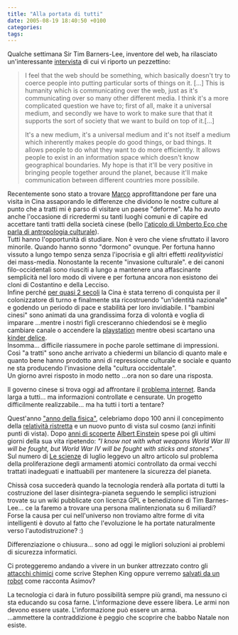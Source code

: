 ```yaml
---
title: "Alla portata di tutti"
date: 2005-08-19 18:40:50 +0100
categories:
tags:
---
```


Qualche settimana Sir Tim Barners-Lee, inventore del web, ha rilasciato un'interessante [intervista](http://news.bbc.co.uk/1/hi/technology/4132752.stm) di cui vi riporto un pezzettino:

> I feel that the web should be something, which basically doesn't try to coerce people into putting particular sorts of things on it. [...] This is humanity which is communicating over the web, just as it's communicating over so many other different media. I think it's a more complicated question we have to; first of all, make it a universal medium, and secondly we have to work to make sure that that it supports the sort of society that we want to build on top of it.[...]
>
> It's a new medium, it's a universal medium and it's not itself a medium which inherently makes people do good things, or bad things. It allows people to do what they want to do more efficiently. It allows people to exist in an information space which doesn't know geographical boundaries. My hope is that it'll be very positive in bringing people together around the planet, because it'll make communication between different countries more possibile.

Recentemente sono stato a trovare [Marco](http://www.sofarsogeek.org/blog/) approfittandone per fare una visita in Cina assaporando le differenze che dividono le nostre culture al punto che a tratti mi è parso di visitare un paese "deforme". Ma ho avuto anche l'occasione di ricredermi su tanti luoghi comuni e di capire ed accettare tanti tratti della società cinese (bello [l'aticolo di Umberto Eco che parla di antropologia culturale](http://www.repubblica.it/online/mondo/idee/eco/eco.html)).  
Tutti hanno l'opportunità di studiare. Non è vero che viene sfruttato il lavoro minorile. Quando hanno sonno "dormono" ovunque. Per fortuna hanno vissuto a lungo tempo senza senza l'ipocrisia e gli altri effetti _realityvistici_ dei mass-media. Nonostante la recente "invasione culturale". e dei canoni filo-occidentali sono riusciti a lungo a mantenere una affascinante semplicità nel loro modo di vivere e per fortuna ancora non esistono dei cloni di Costantino e della Lecciso.  
Infine perché [per quasi 2 secoli](http://en.wikipedia.org/wiki/History_of_China#Qing_Dynasty) la Cina è stata terreno di conquista per il colonizzatore di turno e finalmente sta ricostruendo "un'identità nazionale" e godendo un periodo di pace e stabilità per loro invidiabile. I "bambini cinesi" sono animati da una grandissima forza di volontà e voglia di imparare ...mentre i nostri figli cresceranno chiedendosi se è meglio cambiare canale o accendere la [playstation](http://www.us.playstation.com/psp.aspx) mentre obesi scartano una [kinder delice](http://chocolat.com/browseproducts/KINDER-Delice.HTML).  
Insomma... difficile riassumere in poche parole settimane di impressioni. Così "a tratti" sono anche arrivato a chiedermi un bilancio di quanto male e quanto bene hanno prodotto anni di repressione culturale e sociale e quanto ne sta producendo l'invasione della "cultura occidentale".  
Un giorno avrei risposto in modo netto ...ora non so dare una risposta.

Il governo cinese si trova oggi ad affrontare il [problema internet](http://www.slate.com/id/2122270/). Banda larga a tutti... ma informazioni controllate e censurate. Un progetto difficilmente realizzabile... ma ha tutti i torti a tentare?

Quest'anno ["anno della fisica"](http://en.wikipedia.org/wiki/World_Year_of_Physics_2005), celebriamo dopo 100 anni il concepimento della [relatività ristretta](http://en.wikipedia.org/wiki/Special_theory_of_relativity) e un nuovo punto di vista sul cosmo (anzi infiniti punti di vista). Dopo [anni di scoperte](http://www.pbs.org/wgbh/nova/einstein/) [Albert Einstein](http://en.wikiquote.org/wiki/Albert_Einstein) spese poi gli ultimi giorni della sua vita ripetendo: _"I know not with what weapons World War III will be fought, but World War IV will be fought with sticks and stones"_.  
Sul numero di [Le scienze](http://www.lescienze.it/) di luglio leggevo un altro articolo sul problema della proliferazione degli armamenti atomici controllato da ormai vecchi trattati inadeguati e inattuabili per mantenere la sicurezza del pianeta.

Chissà cosa succederà quando la tecnologia renderà alla portata di tutti la costruzione del laser disintegra-pianeta seguendo le semplici istruzioni trovate su un wiki pubblicate con licenza GPL e benedizione di Tim Barnes-Lee... ce la faremo a trovare una persona malintenzionata su 6 miliardi?
Forse la causa per cui nell'universo non troviamo altre forme di vita intelligenti è dovuto al fatto che l'evoluzione le ha portate naturalmente verso l'autodistruzione? :)

Differenziazione o chiusura... sono ad oggi le migliori soluzioni ai problemi di sicurezza informatici.

Ci proteggeremo andando a vivere in un bunker attrezzato contro gli [attacchi chimici](http://en.wikipedia.org/wiki/The_Stand) come scrive Stephen King oppure verremo [salvati da un robot](http://en.wikipedia.org/wiki/R._Daneel_Olivaw) come racconta Asimov?

La tecnologia ci darà in futuro possibilità sempre più grandi, ma nessuno ci sta educando su cosa farne. L'informazione deve essere libera. Le armi non devono essere usate. L'informazione può essere un arma.  
...ammettere la contraddizione è peggio che scoprire che babbo Natale non esiste.
